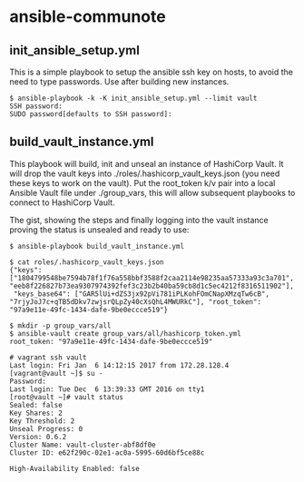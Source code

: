 # ansible-communote

## init_ansible_setup.yml

This is a simple playbook to setup the ansible ssh key on hosts, to avoid the need to type passwords.   Use after building new instances.

```
$ ansible-playbook -k -K init_ansible_setup.yml --limit vault
SSH password: 
SUDO password[defaults to SSH password]: 
```

## build_vault_instance.yml

This playbook will build, init and unseal an instance of HashiCorp Vault.   It will drop the vault keys into ./roles/.hashicorp_vault_keys.json (you need these keys to work on the vault).   Put the root_token k/v pair into a local Ansible Vault file under ./group_vars, this will allow subsequent playbooks to connect to HashiCorp Vault.

The gist, showing the steps and finally logging into the vault instance proving the status is unsealed and ready to use:
```
$ ansible-playbook build_vault_instance.yml

$ cat roles/.hashicorp_vault_keys.json 
{"keys": ["1804799548be7594b78f1f76a558bbf3588f2caa2114e98235aa57333a93c3a701", "eeb8f226827b73ea9307974392fef3c23b2b40ba59cb8d1c5ec4212f8316511902"],
 "keys_base64": ["GAR5lUi+dZS3jx92pVi781iPLKohFOmCNapXMzqTw6cB", "7rjyJoJ7c+qTB5dDkv7zwjsrQLpZy40cXsQhL4MWURkC"], "root_token": "97a9e11e-49fc-1434-dafe-9be0eccce519"}

$ mkdir -p group_vars/all
$ ansible-vault create group_vars/all/hashicorp_token.yml
root_token: "97a9e11e-49fc-1434-dafe-9be0eccce519"

# vagrant ssh vault
Last login: Fri Jan  6 14:12:15 2017 from 172.28.128.4
[vagrant@vault ~]$ su -
Password: 
Last login: Tue Dec  6 13:39:33 GMT 2016 on tty1
[root@vault ~]# vault status
Sealed: false
Key Shares: 2
Key Threshold: 2
Unseal Progress: 0
Version: 0.6.2
Cluster Name: vault-cluster-abf8df0e
Cluster ID: e62f290c-02e1-ac0a-5995-60d6bf5ce88c

High-Availability Enabled: false
```
